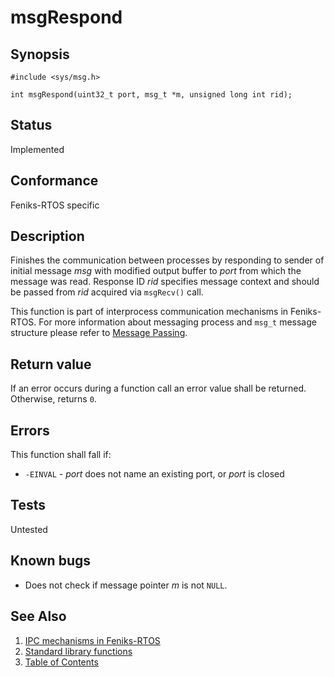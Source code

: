 # msgRespond

## Synopsis

`#include <sys/msg.h>`

`int msgRespond(uint32_t port, msg_t *m, unsigned long int rid);`

## Status

Implemented

## Conformance

Feniks-RTOS specific

## Description

Finishes the communication between processes by responding to sender of initial message _msg_ with modified output
buffer to _port_ from which the message was read. Response ID _rid_ specifies message context and should be passed from
_rid_ acquired via `msgRecv()` call.

This function is part of interprocess communication mechanisms in Feniks-RTOS. For more information about messaging
process and `msg_t` message structure please refer to [Message Passing](../../../../kernel/proc/msg.md).

## Return value

If an error occurs during a function call an error value shall be returned. Otherwise, returns `0`.

## Errors

This function shall fall if:

* `-EINVAL` - _port_ does not name an existing port, or _port_ is closed

## Tests

Untested

## Known bugs

* Does not check if message pointer _m_ is not `NULL`.

## See Also

1. [IPC mechanisms in Feniks-RTOS](../../../../architecture/index.md#interprocess-communication)
2. [Standard library functions](../../index.md)
3. [Table of Contents](../../../../index.md)
